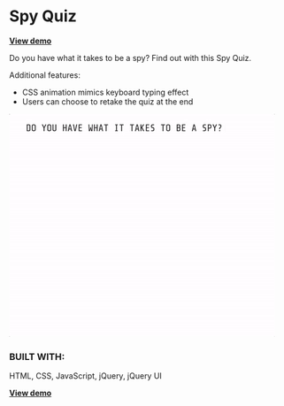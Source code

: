<h1>Spy Quiz</h1>

<strong><a href="https://emilycchen.github.io/spyquiz" target="_blank">View demo</a></strong>

Do you have what it takes to be a spy? Find out with this Spy Quiz.

Additional features:
<ul>
	<li>CSS animation mimics keyboard typing effect</li>
	<li>Users can choose to retake the quiz at the end</li>
</ul>

<a href="https://emilycchen.github.io/spyquiz"><img src="images/screenshot.gif"></a>

<h3>BUILT WITH:</h3>
HTML, CSS, JavaScript, jQuery, jQuery UI

<strong><a href="https://emilycchen.github.io/spyquiz" target="_blank">View demo</a></strong>